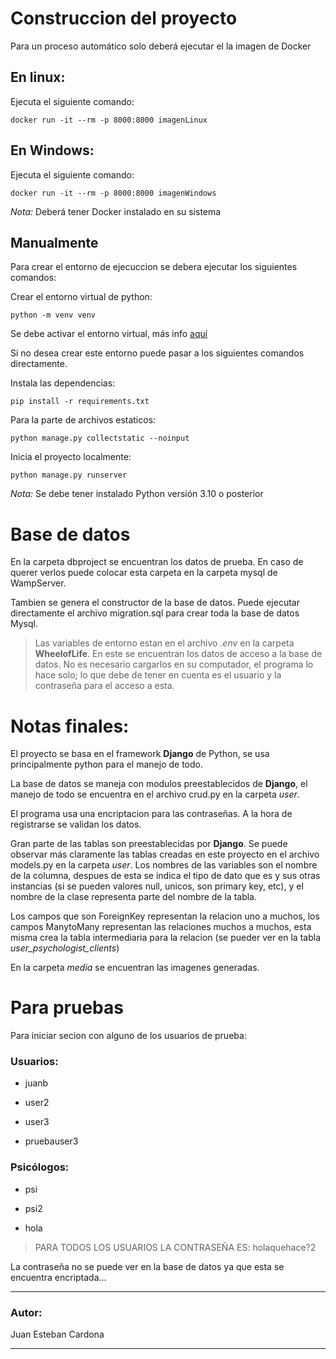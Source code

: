 # Construccion del proyecto

Para un proceso automático solo deberá ejecutar el la imagen de Docker

## En linux:

Ejecuta el siguiente comando:
    
    docker run -it --rm -p 8000:8000 imagenLinux

## En Windows:
Ejecuta el siguiente comando:

    docker run -it --rm -p 8000:8000 imagenWindows

*Nota:* Deberá tener Docker instalado en su sistema

## Manualmente

Para crear el entorno de ejecuccion se debera ejecutar los siguientes comandos:

Crear el entorno virtual de python:

    python -m venv venv

Se debe activar el entorno virtual, más info [aquí](https://docs.python.org/3/library/venv.html#:~:text=A%20virtual%20environment%20is%20created,the%20virtual%20environment%20are%20available.)

Si no desea crear este entorno puede pasar a los siguientes comandos directamente.

Instala las dependencias:

    pip install -r requirements.txt

Para la parte de archivos estaticos:

    python manage.py collectstatic --noinput

Inicia el proyecto localmente:

    python manage.py runserver

*Nota:* Se debe tener instalado Python versión 3.10 o posterior

# Base de datos

En la carpeta dbproject se encuentran los datos de prueba. En caso de querer verlos puede colocar esta carpeta en la carpeta mysql de WampServer.

Tambien se genera el constructor de la base de datos. Puede ejecutar directamente el archivo migration.sql para crear toda la base de datos Mysql.

>Las variables de entorno estan en el archivo *.env* en la carpeta **WheelofLife**. En este se encuentran los datos de acceso a la base de datos. No es necesario cargarlos en su computador, el programa lo hace solo; lo que debe de tener en cuenta es el usuario y la contraseña para el acceso a esta.

# Notas finales:

El proyecto se basa en  el framework **Django** de Python, se usa principalmente python para el manejo de todo. 

La base de datos se maneja con modulos preestablecidos de **Django**, el manejo de todo se encuentra en el archivo crud.py en la carpeta *user*.

El programa usa una encriptacion para las contraseñas. A la hora de registrarse se validan los datos.

Gran parte de las tablas son preestablecidas por **Django**. Se puede observar más claramente las tablas creadas en este proyecto en el archivo models.py en la carpeta *user*. Los nombres de las variables son el nombre de la columna, despues de esta se indica el tipo de dato que es y sus otras instancias (si se pueden valores null, unicos, son primary key, etc), y el nombre de la clase representa parte del nombre de la tabla.

Los campos que son ForeignKey representan la relacion uno a muchos, los campos ManytoMany representan las relaciones muchos a muchos, esta misma crea la tabla intermediaria para la relacion (se pueder ver en la tabla *user_psychologist_clients*)

En la carpeta *media* se encuentran las imagenes generadas.

# Para pruebas

Para iniciar secion con alguno de los usuarios de prueba:

### Usuarios:
- juanb

- user2

- user3

- pruebauser3

### Psicólogos:
- psi

- psi2

- hola

>PARA TODOS LOS USUARIOS LA CONTRASEÑA ES: holaquehace?2

La contraseña no se puede ver en la base de datos ya que esta se encuentra encriptada...

---
### Autor:
Juan Esteban Cardona

---


